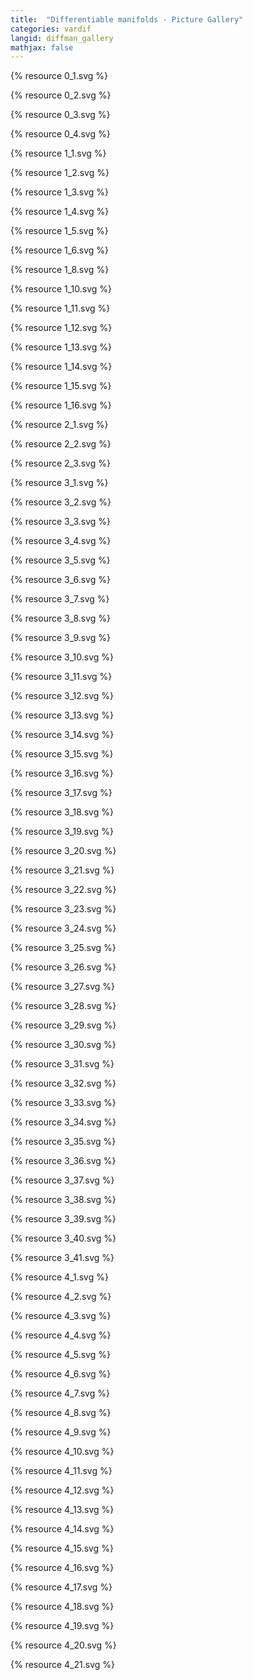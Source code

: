 ```yaml
---
title:  "Differentiable manifolds - Picture Gallery"
categories: vardif
langid: diffman_gallery
mathjax: false
---
```



{% resource 0_1.svg %}

{% resource 0_2.svg %}

{% resource 0_3.svg %}

{% resource 0_4.svg %}

{% resource 1_1.svg %}

{% resource 1_2.svg %}

{% resource 1_3.svg %}

{% resource 1_4.svg %}

{% resource 1_5.svg %}

{% resource 1_6.svg %}

{% resource 1_8.svg %}

{% resource 1_10.svg %}

{% resource 1_11.svg %}

{% resource 1_12.svg %}

{% resource 1_13.svg %}

{% resource 1_14.svg %}

{% resource 1_15.svg %}

{% resource 1_16.svg %}

{% resource 2_1.svg %}

{% resource 2_2.svg %}

{% resource 2_3.svg %}

{% resource 3_1.svg %}

{% resource 3_2.svg %}

{% resource 3_3.svg %}

{% resource 3_4.svg %}

{% resource 3_5.svg %}

{% resource 3_6.svg %}

{% resource 3_7.svg %}

{% resource 3_8.svg %}

{% resource 3_9.svg %}

{% resource 3_10.svg %}

{% resource 3_11.svg %}

{% resource 3_12.svg %}

{% resource 3_13.svg %}

{% resource 3_14.svg %}

{% resource 3_15.svg %}

{% resource 3_16.svg %}

{% resource 3_17.svg %}

{% resource 3_18.svg %}

{% resource 3_19.svg %}

{% resource 3_20.svg %}

{% resource 3_21.svg %}

{% resource 3_22.svg %}

{% resource 3_23.svg %}

{% resource 3_24.svg %}

{% resource 3_25.svg %}

{% resource 3_26.svg %}

{% resource 3_27.svg %}

{% resource 3_28.svg %}

{% resource 3_29.svg %}

{% resource 3_30.svg %}

{% resource 3_31.svg %}

{% resource 3_32.svg %}

{% resource 3_33.svg %}

{% resource 3_34.svg %}

{% resource 3_35.svg %}

{% resource 3_36.svg %}

{% resource 3_37.svg %}

{% resource 3_38.svg %}

{% resource 3_39.svg %}

{% resource 3_40.svg %}

{% resource 3_41.svg %}

{% resource 4_1.svg %}

{% resource 4_2.svg %}

{% resource 4_3.svg %}

{% resource 4_4.svg %}

{% resource 4_5.svg %}

{% resource 4_6.svg %}

{% resource 4_7.svg %}

{% resource 4_8.svg %}

{% resource 4_9.svg %}

{% resource 4_10.svg %}

{% resource 4_11.svg %}

{% resource 4_12.svg %}

{% resource 4_13.svg %}

{% resource 4_14.svg %}

{% resource 4_15.svg %}

{% resource 4_16.svg %}

{% resource 4_17.svg %}

{% resource 4_18.svg %}

{% resource 4_19.svg %}

{% resource 4_20.svg %}

{% resource 4_21.svg %}